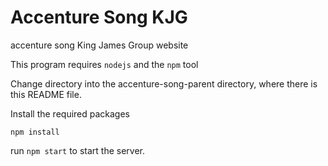# Accenture Song KJG
accenture song King James Group website

This program requires ```nodejs``` and the ```npm``` tool 

Change directory into the accenture-song-parent directory, where there is this README file.

Install the required packages

```
npm install
```

run ```npm start``` to start the server.
